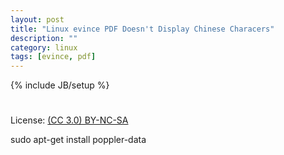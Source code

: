 ```yaml
---
layout: post
title: "Linux evince PDF Doesn't Display Chinese Characers"
description: ""
category: linux
tags: [evince, pdf]
---
```

{% include JB/setup %}
#
License: [(CC 3.0) BY-NC-SA](http://creativecommons.org/licenses/by-nc-sa/3.0/)

sudo apt-get install poppler-data
